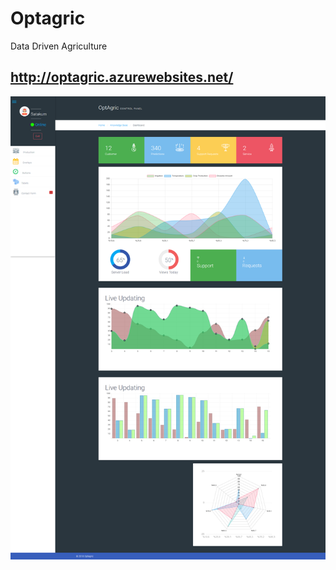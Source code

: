 # Optagric
Data Driven Agriculture
<h2><a href="http://optagric.azurewebsites.net/" target="_blank"> http://optagric.azurewebsites.net/ </a></h2>
<img src="https://raw.githubusercontent.com/KursatCAKAL/Optagric/master/Page.png">
